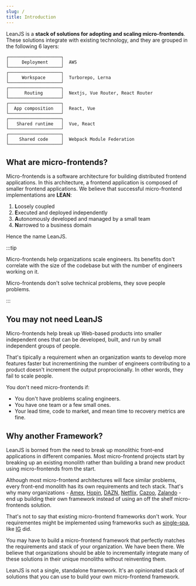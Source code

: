```yaml
---
slug: /
title: Introduction
---
```


LeanJS is a **stack of solutions for adopting and scaling micro-frontends**. These solutions integrate with existing technology, and they are grouped in the following 6 layers:

```
┌────────────────────┐
│     Deployment     │  AWS
└────────────────────┘
┌────────────────────┐
│     Workspace      │  Turborepo, Lerna
└────────────────────┘
┌────────────────────┐
│      Routing       │  Nextjs, Vue Router, React Router
└────────────────────┘
┌────────────────────┐
│  App composition   │  React, Vue
└────────────────────┘
┌────────────────────┐
│   Shared runtime   │  Vue, React
└────────────────────┘
┌────────────────────┐
│    Shared code     │  Webpack Module Federation
└────────────────────┘
```

## What are micro-frontends?

Micro-frontends is a software architecture for building distributed frontend applications. In this architecture, a frontend application is composed of smaller frontend applications. We believe that successful micro-frontend implementations are **LEAN**:

1. **L**oosely coupled
2. **E**xecuted and deployed independently
3. **A**utonomously developed and managed by a small team
4. **N**arrowed to a business domain

Hence the name LeanJS.

:::tip

Micro-frontends help organizations scale engineers. Its benefits don't correlate with the size of the codebase but with the number of engineers working on it.

Micro-frontends don't solve technical problems, they sove people problems.

:::

## You may not need LeanJS

Micro-frontends help break up Web-based products into smaller independent ones that can be developed, built, and run by small independent groups of people.

That's tipically a requirement when an organization wants to develop more features faster but incrementining the number of engineers contributing to a product doesn't increment the output proprocionally. In other words, they fail to scale people.

You don't need micro-frontends if:

- You don't have problems scaling engineers.
- You have one team or a few small ones.
- Your lead time, code to market, and mean time to recovery metrics are fine.

## Why another Framework?

LeanJS is borned from the need to break up monolithic front-end applications in different companies. Most micro-frontend projects start by breaking up an existing monolith rather than building a brand new product using micro-frontends from the start.

Although most micro-frontend architectures will face similar problems, every front-end monolith has its own requirements and tech stack. That's why many organizations - [Amex](https://www.youtube.com/watch?v=gmQ4I4adNec), [Hopin](https://www.youtube.com/watch?v=UFJ3yrw9h6s&t=8s), [DAZN](https://www.youtube.com/watch?v=BuRB3djraeM), [Netflix](https://www.youtube.com/watch?v=Xdx__JXq7_U), [Cazoo](https://medium.com/cazoo/how-to-build-micro-frontends-with-react-271e651272bc), [Zalando](https://engineering.zalando.com/posts/2021/03/micro-frontends-part1.html) - end up building their own framework instead of using an off the shelf micro-frontends solution.

That's not to say that existing micro-frontend frameworks don't work. Your requirementes might be implemented using frameworks such as [single-spa](https://single-spa.js.org/), like [IG](https://www.youtube.com/watch?v=24NxNEy7SaE) did.

You may have to build a micro-frontend framework that perfectly matches the requirements and stack of your organization. We have been there. We believe that organizations should be able to incrementally integrate many of these solutions in their unique monoliths without reinventing them.

LeanJS is not a single, standalone framework. It's an opinionated stack of solutions that you can use to build your own micro-frontend framework.
